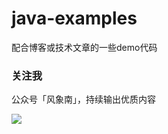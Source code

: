 # java-examples
配合博客或技术文章的一些demo代码



### 关注我

公众号「风象南」，持续输出优质内容


![](https://raw.githubusercontent.com/yuboon/java-examples/master/doc/images/qrcode.jpg)


